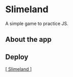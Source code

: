 <div href="https://cdn.discordapp.com/attachments/387391441397350411/996955085013799043/unknown.png"></div>

# Slimeland
A simple game to practice JS.

## About the app


## Deploy
<a href="https://danielpqb.github.io/my-first-web-game/" target="_blank">[ Slimeland ]</a>
